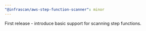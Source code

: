 ```yaml
---
"@infrascan/aws-step-function-scanner": minor
---
```


First release - introduce basic support for scanning step functions.
